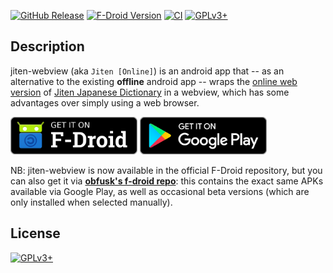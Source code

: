 <!-- {{{1

    File        : README.md
    Maintainer  : Felix C. Stegerman <flx@obfusk.net>
    Date        : 2021-04-10

    Copyright   : Copyright (C) 2021  Felix C. Stegerman
    Version     : v1.0.1
    License     : GPLv3+

}}}1 -->

[![GitHub Release](https://img.shields.io/github/release/obfusk/jiten-webview.svg?logo=github)](https://github.com/obfusk/jiten-webview/releases)
[![F-Droid Version](https://img.shields.io/f-droid/v/dev.obfusk.jiten_webview.svg)](https://f-droid.org/app/dev.obfusk.jiten_webview)
[![CI](https://github.com/obfusk/jiten-webview/workflows/CI/badge.svg)](https://github.com/obfusk/jiten-webview/actions?query=workflow%3ACI)
[![GPLv3+](https://img.shields.io/badge/license-GPLv3+-blue.svg)](https://www.gnu.org/licenses/gpl-3.0.html)

## Description

jiten-webview (aka `Jiten [Online]`) is an android app that -- as an
alternative to the existing **offline** android app -- wraps the
[online web version](https://jiten.obfusk.dev) of
[Jiten Japanese Dictionary](https://github.com/obfusk/jiten)
in a webview, which has some advantages over simply using a web
browser.

[<img src="badges/fdroid.png" alt="Get it on F-Droid" height="60">](https://f-droid.org/app/dev.obfusk.jiten_webview)
[<img src="badges/google-play.png" alt="Get it on Google Play" height="60">](https://play.google.com/store/apps/details?id=dev.obfusk.jiten_webview)

NB: jiten-webview is now available in the official F-Droid repository,
but you can also get it via [**obfusk's f-droid
repo**](https://obfusk.dev/fdroid/repo?fingerprint=2A21B7FFC93B878724B1991C05DAE113C72B93A556C193F49B5D3342884798B7):
this contains the exact same APKs available via Google Play, as well
as occasional beta versions (which are only installed when selected
manually).

## License

[![GPLv3+](https://www.gnu.org/graphics/gplv3-127x51.png)](https://www.gnu.org/licenses/gpl-3.0.html)

<!-- vim: set tw=70 sw=2 sts=2 et fdm=marker : -->
